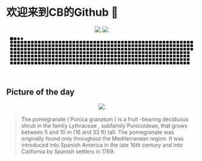 
# 欢迎来到CB的Github 👋

<div align="center">
  <img height="137px" src="https://github-readme-stats.vercel.app/api?username=SuperCB&show_icons=true&theme=radical" />
  <img height="137px" src="https://github-readme-stats.vercel.app/api/top-langs/?username=SuperCB&hide_title=true&hide_border=true&layout=compact&langs_count=6&text_color=000&icon_color=fff" />
</div>


<div align="center">
    <img src="./contribution-snake/github-contribution-grid-snake.svg" />
</div>



## Picture of the day
<div align="center">
  <img width=400px src="https://upload.wikimedia.org/wikipedia/commons/thumb/5/51/Pomegranate_%28opened%29.jpg/750px-Pomegranate_%28opened%29.jpg" />
</div>

>The  pomegranate  ( Punica granatum ) is a  fruit -bearing  deciduous   shrub  in the family  Lythraceae , subfamily Punicoideae, that grows between 5 and 10 m (16 and 33 ft) tall. The pomegranate was originally found only throughout the  Mediterranean  region. It was introduced into  Spanish America  in the late 16th century and into California by  Spanish settlers  in 1769.


